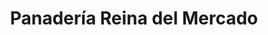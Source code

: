 ---
title: "Panadería Reina del Mercado"
url: /la-guaira/panaderia-reina-del-mercado/
shop: Bäckerei
---